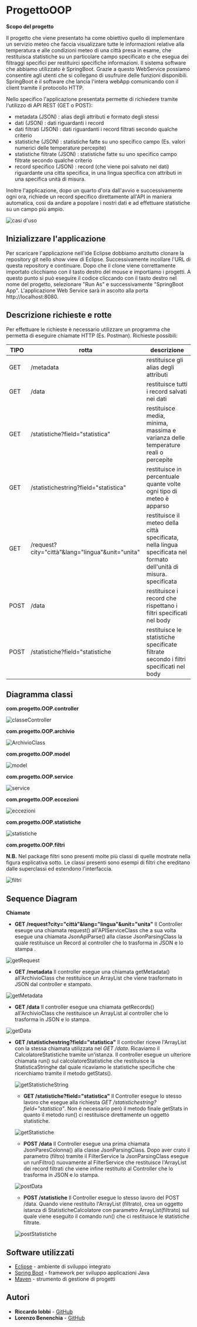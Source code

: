 # ProgettoOOP

**Scopo del progetto**

Il progetto che viene presentato ha come obiettivo quello di implementare un servizio meteo che faccia visualizzare tutte le informazioni relative alla temperatura e alle condizioni meteo di una città presa in esame, che restituisca statistiche su un particolare campo specificato e che esegua dei filtraggi specifici per restituirci specifiche informazioni. 
Il sistema software che abbiamo utilizzato è SpringBoot. Grazie a questo WebService possiamo consentire agli utenti che si collegano di usufruire delle funzioni disponibili. SpringBoot è il software che lancia l'intera webApp comunicando con il client tramite il protocollo HTTP.

Nello specifico l'applicazione presentata permette di richiedere tramite l'utilizzo di API REST (GET o POST):
* metadata (JSON) : alias degli attributi e formato degli stessi
* dati (JSON) : dati riguardanti i record
* dati filtrati (JSON) : dati riguardanti i record filtrati secondo qualche criterio
* statistiche (JSON) : statistiche fatte su uno specifico campo (Es. valori numerici delle temperature percepite)
* statistiche filtrate (JSON) :  statistiche fatte su uno specifico campo filtrate secondo qualche criterio
* record specifico (JSON) : record (che viene poi salvato nei dati) riguardante una citta specifica, in una lingua specifica con attributi in una specifica unità di misura.

Inoltre l'applicazione, dopo un quarto d'ora dall'avvio e successivamente ogni ora, richiede un record specifico direttamente all'API in maniera automatica, così da andare a popolare i nostri dati e ad effettuare statistiche su un campo più ampio.

![casi d'uso](/img/Casid'uso.png)

## Inizializzare l'applicazione
Per scaricare l'applicazione nell'ide Eclipse dobbiamo anzitutto clonare la repository git nello show view di Eclipse. Successivamente incollare l'URL di questa repository e continuare. Dopo che il clone viene correttamente importato clicchiamo con il tasto destro del mouse e importiamo i progetti. A questo punto si può eseguire il codice cliccando con il tasto destro nel nome del progetto, selezionare "Run As" e successivamente "SpringBoot App". L'applicazione Web Service sarà in ascolto alla porta http://localhost:8080.
## Descrizione richieste e rotte
Per effettuare le richieste è necessario utilizzare un programma che permetta di eseguire chiamate HTTP (Es. Postman). Richieste possibili:


|    TIPO        |rotta                          |descrizione                                |
|----------------|-------------------------------|-------------------------------------------|
|GET             |/metadata                      |restituisce gli alias degli attributi           |
|GET             |/data                          |restituisce tutti i record salvati nei dati     |
|GET             |/statistiche?field="statistica"      |restituisce media, minima, massima e varianza delle temperature reali o percepite     |
|GET           |/statistichestring?field="statistica"                          |restituisce in percentuale quante volte ogni tipo di meteo è apparso                                     |
|GET            |/request?city="città"&lang="lingua"&unit="unita"      |restituisce il meteo della città specificata, nella lingua specificata nel formato dell'unità di misura. specificata  |
|POST             |/data                          |restituisce i record che rispettano i filtri specificati nel body     |
|POST             |/statistiche?field="statistiche                          |restituisce le statistiche specificate filtrate secondo i filtri specificati nel body     |

## Diagramma classi

**com.progetto.OOP.controller**

![classeController](/img/ClasseController.png)

**com.progetto.OOP.archivio**

![ArchivioClass](/img/ArchivioClass.png)

**com.progetto.OOP.model**

![model](/img/model.png)

**com.progetto.OOP.service**

![service](/img/service.png)

**com.progetto.OOP.eccezioni**

![eccezioni](/img/eccezioni.png)

**com.progetto.OOP.statistiche**

![statistiche](/img/statistiche.png)

**com.progetto.OOP.filtri**

**N.B.** Nel package filtri sono presenti molte più classi di quelle mostrate nella figura esplicativa sotto. Le classi presenti sono esempi di filtri che ereditano dalle superclassi ed estendono l'interfaccia.

![filtri](/img/filtri.png)

## Sequence Diagram 

**Chiamate**

* **GET /request?city="città"&lang="lingua"&unit="unita"**   Il Controller eseuge una chiamata request() all'APIServiceClass che a sua volta esegue una chiamata JsonApiParse() alla classe JsonParsingClass la quale restituisce un Record al controller che lo trasforma in JSON e lo stampa .

![getRequest](/img/getRequest.png)

* **GET /metadata** Il controller esegue una chiamata getMetadata() all'ArchivioClass che restituisce un ArrayList<Metadata> che viene trasformato in JSON dal controller e stampato.

![getMetadata](/img/getMetadata.png)

* **GET /data** Il controller esegue una chiamata getRecords() all'ArchivioClass che restituisce un ArrayList<Record> al controller che lo trasforma in JSON e lo stampa.

![getData](/img/getData.png)

* **GET /statistichestring?field="statistica"** Il controller riceve l'ArrayList<Record> con la stessa chiamata utilizzata nel  *GET /data*. Ricaviamo il CalcolatoreStatistiche tramite un'istanza. Il controller esegue un ulteriore chiamata run() sul calcolatoreStatistiche che restituisce la StatisticaStringhe dal quale ricaviamo le statistiche specifiche che ricerchiamo tramite il metodo getStats().
  
  ![getStatisticheString](/img/getStatisticheString.PNG)
  
  * **GET /statistiche?field="statistica"** Il Controller esegue lo stesso lavoro che esegue alla richiesta *GET /statistichestring?field="statistica"*. Non è necessario però il metodo finale getStats in quanto il metodo run() ci restituisce direttamente un oggetto statistiche.
  
  ![getStatistiche](/img/getStatistiche.png)
  
  * **POST /data** Il Controller esegue una prima chiamata JsonParesColonna() alla classe JsonParsingClass. Dopo aver crato il parametro (filtro) tramite il FilterService la JsonParsingClass esegue un runFiltro() nuovamente al FilterService che restituisce l'ArrayList<Record> dei record filtrati che viene infine restituito al Controller che lo trasforma in JSON e lo stampa. 
  
  ![postData](/img/postData.png)
  
  * **POST /statistiche** Il Controller esegue lo stesso lavoro del POST /data. Quando viene restituito l'ArrayList<Record> (filtrato), crea un oggetto istanza di StatisticheCalcolatore con parametro ArrayList<Record>(filtrato) sul quale viene eseguito il comando run() che ci restituisce le statistiche filtrate.
  
  ![postStatistiche](/img/postStatistiche.png)
  
## Software utilizzati

* [Eclipse](https://www.eclipse.org/) - ambiente di sviluppo integrato
* [Spring Boot](https://spring.io/projects/spring-boot) - framework per  sviluppo applicazioni Java
* [Maven](https://maven.apache.org/) - strumento di gestione di progetti

## Autori

* **Riccardo Iobbi** - [GitHub](https://github.com/Rik25)
* **Lorenzo Benenchia** - [GitHub](https://github.com/Lollo1014)
